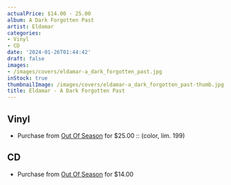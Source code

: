 ```yaml
---
actualPrice: $14.00 - 25.00
album: A Dark Forgotten Past
artist: Eldamar
categories:
- Vinyl
- CD
date: '2024-01-26T01:44:42'
draft: false
images:
- /images/covers/eldamar-a_dark_forgotten_past.jpg
inStock: true
thumbnailImage: /images/covers/eldamar-a_dark_forgotten_past-thumb.jpg
title: Eldamar - A Dark Forgotten Past
---
```


## Vinyl
* Purchase from [Out Of Season](https://www.outofseasonlabel.com/products/eldamar-a-dark-forgotten-past-vinyl-lp-color-lim-199) for $25.00 :: (color, lim. 199)
## CD
* Purchase from [Out Of Season](https://www.outofseasonlabel.com/products/eldamar-a-dark-forgotten-past-cd) for $14.00
